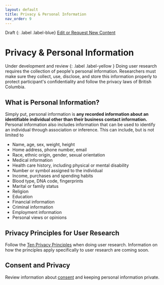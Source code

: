 ```yaml
---
layout: default
title: Privacy & Personal Information
nav_order: 9
---
```


Draft
{: .label .label-blue}
[Edit or Request New Content](https://github.com/bcgov/user-research-guide/issues/new/choose)

# Privacy & Personal Information
Under development and review
{: .label .label-yellow }
Doing user research requires the collection of people's personal information. Researchers must make sure they collect, use, disclose, and store this information properly to protect participant's confidentiality and follow the privacy laws of British Columbia.

## What is Personal Information?

Simply put, personal information is **any recorded information about an identifiable individual other than their business contact information.** Personal information also includes information that can be used to identify an individual through association or inference. This can include, but is not limited to

- Name, age, sex, weight, height
- Home address, phone number, email
- Race, ethnic origin, gender, sexual orientation
- Medical information
- Health care history, including physical or mental disability
- Number or symbol assigned to the individual
- Income, purchases and spending habits
- Blood type, DNA code, fingerprints
- Marital or family status
- Religion
- Education
- Financial information
- Criminal information
- Employment information
- Personal views or opinions

## Privacy Principles for User Research
Follow the [Ten Privacy Principles](
https://www2.gov.bc.ca/gov/content/governments/services-for-government/information-management-technology/privacy/training/principles?keyword=privacy&keyword=principles
) when doing user research. Information on how the principles apply specifically to user research are coming soon.

## Consent and Privacy
Review information about [consent](https://bcgov.github.io/user-research-guide/planning-research/consent.html) and keeping personal information private.

